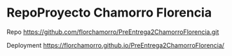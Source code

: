 # RepoProyecto Chamorro Florencia

Repo https://github.com/florchamorro/PreEntrega2ChamorroFlorencia.git

Deployment https://florchamorro.github.io/PreEntrega2ChamorroFlorencia/ 


